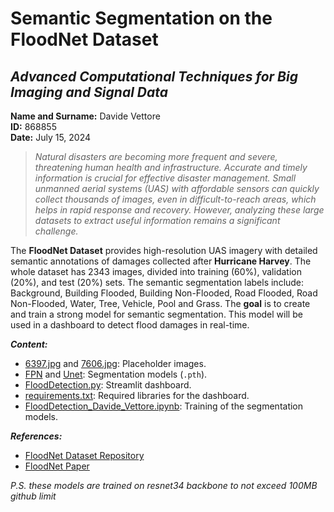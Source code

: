 # **Semantic Segmentation on the FloodNet Dataset**
## *Advanced Computational Techniques for Big Imaging and Signal Data*

**Name and Surname:** Davide Vettore  
**ID:** 868855  
**Date:** July 15, 2024

> _Natural disasters are becoming more frequent and severe, threatening human health and infrastructure. Accurate and timely information is crucial for effective disaster management. Small unmanned aerial systems (UAS) with affordable sensors can quickly collect thousands of images, even in difficult-to-reach areas, which helps in rapid response and recovery. However, analyzing these large datasets to extract useful information remains a significant challenge._

The **FloodNet Dataset** provides high-resolution UAS imagery with detailed semantic annotations of damages collected after **Hurricane Harvey**. The whole dataset has 2343 images, divided into training (60%), validation (20%), and test (20%) sets. The semantic segmentation labels include: Background, Building Flooded, Building Non-Flooded, Road Flooded, Road Non-Flooded, Water, Tree, Vehicle, Pool and Grass. The **goal** is to create and train a strong model for semantic segmentation. This model will be used in a dashboard to detect flood damages in real-time.

**_Content:_**
- [6397.jpg](https://github.com/ywdavi/FloodDetection/blob/main/6397.jpg) and [7606.jpg](https://github.com/ywdavi/FloodDetection/blob/main/7606.jpg): Placeholder images. 
- [FPN](https://github.com/ywdavi/FloodDetection/blob/main/FPN) and [Unet](https://github.com/ywdavi/FloodDetection/blob/main/Unet): Segmentation models (`.pth`).
- [FloodDetection.py](https://github.com/ywdavi/FloodDetection/blob/main/FloodDetection.py): Streamlit dashboard.
- [requirements.txt](https://github.com/ywdavi/FloodDetection/blob/main/requirements.txt): Required libraries for the dashboard.
- [FloodDetection_Davide_Vettore.ipynb](https://github.com/ywdavi/FloodDetection/blob/main/FloodDetection_Davide_Vettore.ipynb): Training of the segmentation models.

**_References:_**
- [FloodNet Dataset Repository](https://github.com/BinaLab/FloodNet-Supervised_v1.0)
- [FloodNet Paper](https://ieeexplore.ieee.org/document/9460988)

_P.S. these models are trained on resnet34 backbone to not exceed 100MB github limit_

